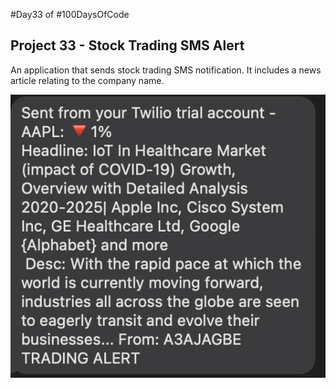 #Day33 of #100DaysOfCode


## Project 33 - Stock Trading SMS Alert
An application that sends stock trading SMS notification. It includes a news article relating to the company name. 

![Demo](https://github.com/A3AJAGBE/stock-trading-sms-alert/blob/main/stock-sms.png)
